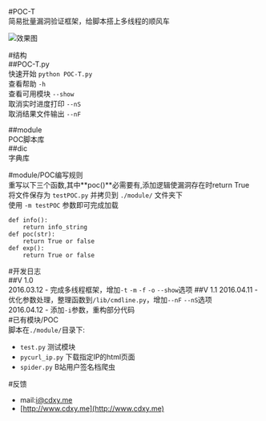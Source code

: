 #POC-T  
简易批量漏洞验证框架，给脚本搭上多线程的顺风车   
  
![效果图](http://www.cdxy.me/wp-content/uploads/2016/04/2016-04-15-102129屏幕截图.png)  
  
#结构  
##POC-T.py  
快速开始 `python POC-T.py`  
查看帮助 `-h`  
查看可用模块 `--show`  
取消实时进度打印 `--nS`  
取消结果文件输出 `--nF`  
  
##module  
POC脚本库  
##dic  
字典库  
  
#module/POC编写规则  
重写以下三个函数,其中**poc()**必需要有,添加逻辑使漏洞存在时return True    
将文件保存为 `testPOC.py` 并拷贝到 `./module/` 文件夹下  
使用 `-m testPOC` 参数即可完成加载  
```
def info():
    return info_string
def poc(str):
    return True or false
def exp():
    return True or false
```  
  
#开发日志  
##V 1.0  
2016.03.12 - 完成多线程框架，增加`-t` `-m` `-f` `-o` `--show`选项 
##V 1.1
2016.04.11 - 优化参数处理，整理函数到`/lib/cmdline.py`，增加`--nF` `--nS`选项  
2016.04.12 - 添加`-i`参数，重构部分代码  
#已有模块/POC  
脚本在`./module/`目录下:  
 - `test.py` 测试模块  
 - `pycurl_ip.py` 下载指定IP的html页面  
 - `spider.py` B站用户签名档爬虫  
  
#反馈  
 - mail:i@cdxy.me  
 - [http://www.cdxy.me](http://www.cdxy.me)  
